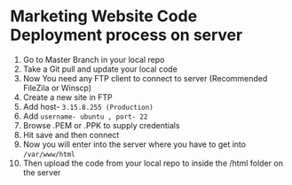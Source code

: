 # Marketing Website Code Deployment process on server
1. Go to Master Branch in your local repo
2. Take a Git pull and update your local code
3. Now You need any FTP client to connect to server (Recommended FileZila or
Winscp)
1. Create a new site in FTP
2. Add host- `3.15.8.255 (Production)`
3. Add `username- ubuntu , port- 22`
4. Browse .PEM or .PPK to supply credentials
5. Hit save and then connect
6. Now you will enter into the server where you have to get into `/var/www/html`
7. Then upload the code from your local repo to inside the /html folder on the
server
